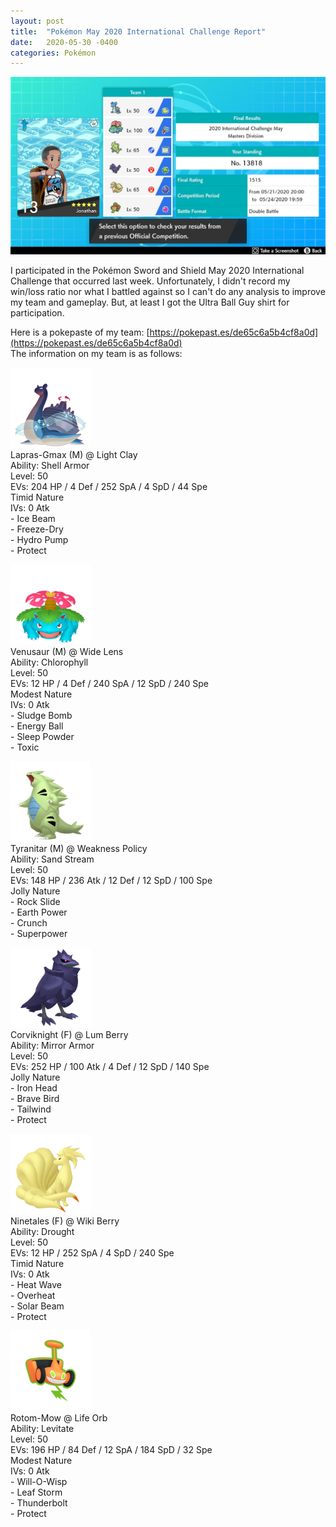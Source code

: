 ```yaml
---
layout: post
title:  "Pokémon May 2020 International Challenge Report"
date:   2020-05-30 -0400
categories: Pokémon
---
```


![May 2020 IC Results](/images/pokemon/may_2020_ic_results.jpg)

I participated in the Pokémon Sword and Shield May 2020 International Challenge that occurred last week. Unfortunately, I didn't record my win/loss ratio nor what I battled against so I can't do any analysis to improve my team and gameplay. But, at least I got the Ultra Ball Guy shirt for participation.

Here is a pokepaste of my team: [https://pokepast.es/de65c6a5b4cf8a0d](https://pokepast.es/de65c6a5b4cf8a0d) <br>
The information on my team is as follows:

![Gigantamax Lapras](/images/pokemon/sprites/131-lapras-gigantamax.png) <br>
Lapras-Gmax (M) @ Light Clay <br>
Ability: Shell Armor <br>
Level: 50 <br>
EVs: 204 HP / 4 Def / 252 SpA / 4 SpD / 44 Spe <br>
Timid Nature <br>
IVs: 0 Atk <br>
\- Ice Beam <br>
\- Freeze-Dry <br>
\- Hydro Pump <br>
\- Protect

![Venusaur](/images/pokemon/sprites/003-venusaur.png) <br>
Venusaur (M) @ Wide Lens <br>
Ability: Chlorophyll <br>
Level: 50 <br>
EVs: 12 HP / 4 Def / 240 SpA / 12 SpD / 240 Spe <br>
Modest Nature <br>
IVs: 0 Atk <br>
\- Sludge Bomb <br>
\- Energy Ball <br>
\- Sleep Powder <br>
\- Toxic <br>

![Tyranitar](/images/pokemon/sprites/248-tyranitar.png) <br>
Tyranitar (M) @ Weakness Policy <br>
Ability: Sand Stream <br>
Level: 50 <br>
EVs: 148 HP / 236 Atk / 12 Def / 12 SpD / 100 Spe <br>
Jolly Nature <br>
\- Rock Slide <br>
\- Earth Power <br>
\- Crunch <br>
\- Superpower <br>

![Corviknight](/images/pokemon/sprites/823-corviknight.png) <br>
Corviknight (F) @ Lum Berry <br>
Ability: Mirror Armor <br>
Level: 50 <br>
EVs: 252 HP / 100 Atk / 4 Def / 12 SpD / 140 Spe <br>
Jolly Nature <br>
\- Iron Head <br>
\- Brave Bird <br>
\- Tailwind <br>
\- Protect <br>

![Ninetales](/images/pokemon/sprites/038-ninetales.png) <br>
Ninetales (F) @ Wiki Berry <br>
Ability: Drought <br>
Level: 50 <br>
EVs: 12 HP / 252 SpA / 4 SpD / 240 Spe <br>
Timid Nature <br>
IVs: 0 Atk <br>
\- Heat Wave <br>
\- Overheat <br>
\- Solar Beam <br>
\- Protect <br>

![Rotom-Mow](/images/pokemon/sprites/479-rotom-mow.png) <br>
Rotom-Mow @ Life Orb <br>
Ability: Levitate <br>
Level: 50 <br>
EVs: 196 HP / 84 Def / 12 SpA / 184 SpD / 32 Spe <br>
Modest Nature <br>
IVs: 0 Atk <br>
\- Will-O-Wisp <br>
\- Leaf Storm <br>
\- Thunderbolt <br>
\- Protect <br>
